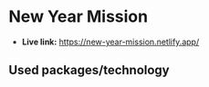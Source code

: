 ﻿# New Year Mission
 * **Live link:** https://new-year-mission.netlify.app/
## Used packages/technology
